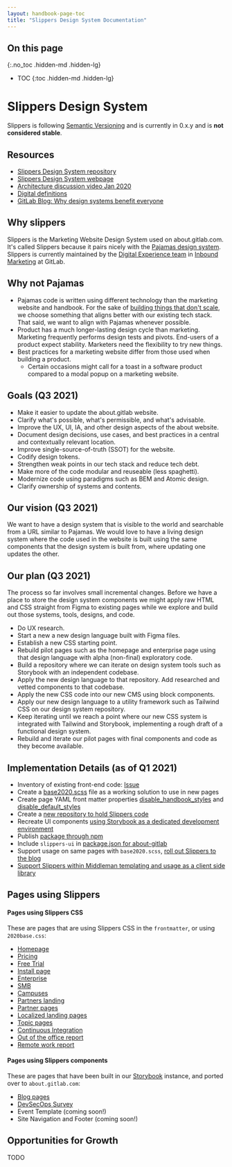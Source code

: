 ```yaml
---
layout: handbook-page-toc
title: "Slippers Design System Documentation"
---
```


## On this page
{:.no_toc .hidden-md .hidden-lg}

- TOC
{:toc .hidden-md .hidden-lg}

# Slippers Design System

Slippers is following [Semantic Versioning](https://semver.org/) and is currently in 0.x.y and is **not considered stable**. 

## Resources
* [Slippers Design System repository](https://gitlab.com/gitlab-com/marketing/digital-experience/slippers-ui)
* [Slippers Design System webpage](https://gitlab-com.gitlab.io/marketing/digital-experience/slippers-ui/)
* [Architecture discussion video Jan 2020](https://www.youtube.com/watch?v=-JUtVOAaQcE&list=PL05JrBw4t0KrakNGW0ruM5UL7DDlrMBba&index=7)
* [Digital definitions](/handbook/marketing/inbound-marketing/digital-experience/digital-definitions/)
* [GitLab Blog: Why design systems benefit everyone](https://about.gitlab.com/blog/2021/03/05/starting-from-the-start-slippers-design-system/)


## Why slippers

Slippers is the Marketing Website Design System used on about.gitlab.com. It's called Slippers because it pairs nicely with the [Pajamas design system](https://design.gitlab.com/). Slippers is currently maintained by the [Digital Experience team](/handbook/marketing/inbound-marketing/digital-experience/) in [Inbound Marketing](/handbook/marketing/inbound-marketing/) at GitLab.

## Why not Pajamas

- Pajamas code is written using different technology than the marketing website and handbook. For the sake of [building things that don't scale](https://about.gitlab.com/handbook/values/#do-things-that-dont-scale), we choose something that aligns better with our existing tech stack. That said, we want to align with Pajamas whenever possible.
- Product has a much longer-lasting design cycle than marketing. Marketing frequently performs design tests and pivots. End-users of a product expect stability. Marketers need the flexibility to try new things.
- Best practices for a marketing website differ from those used when building a product. 
  - Certain occasions might call for a toast in a software product compared to a modal popup on a marketing website. 

## Goals (Q3 2021)

* Make it easier to update the about.gitlab website.
* Clarify what's possible, what's permissible, and what's advisable.
* Improve the UX, UI, IA, and other design aspects of the about website.
* Document design decisions, use cases, and best practices in a central and contextually relevant location.
* Improve single-source-of-truth (SSOT) for the website.
* Codify design tokens.
* Strengthen weak points in our tech stack and reduce tech debt.
* Make more of the code modular and reuseable (less spaghetti).
* Modernize code using paradigms such as BEM and Atomic design.
* Clarify ownership of systems and contents.

## Our vision (Q3 2021)

We want to have a design system that is visible to the world and searchable from a URL similar to Pajamas. We would love to have a living design system where the code used in the website is built using the same components that the design system is built from, where updating one updates the other.

## Our plan (Q3 2021)

The process so far involves small incremental changes. Before we have a place to store the design system components we might apply raw HTML and CSS straight from Figma to existing pages while we explore and build out those systems, tools, designs, and code.

* Do UX research.
* Start a new a new design language built with Figma files.
* Establish a new CSS starting point.
* Rebuild pilot pages such as the homepage and enterprise page using that design language with alpha (non-final) exploratory code.
* Build a repository where we can iterate on design system tools such as Storybook with an independent codebase.
* Apply the new design language to that repository. Add researched and vetted components to that codebase.
* Apply the new CSS code into our new CMS using block components.
* Apply our new design language to a utility framework such as Tailwind CSS on our design system repository.
* Keep iterating until we reach a point where our new CSS system is integrated with Tailwind and Storybook, implementing a rough draft of a functional design system.
* Rebuild and iterate our pilot pages with final components and code as they become available.

## Implementation Details (as of Q1 2021)
* Inventory of existing front-end code: [Issue](https://gitlab.com/gitlab-com/marketing/inbound-marketing/growth/-/issues/284)
* Create a [base2020.scss](https://gitlab.com/gitlab-com/www-gitlab-com/-/blob/master/source/stylesheets/2020base.scss) file as a working solution to use in new pages
* Create page YAML front matter properties [disable_handbook_styles](https://gitlab.com/gitlab-com/www-gitlab-com/-/blob/master/source/layouts/default.haml#L10) and [disable_default_styles](https://gitlab.com/gitlab-com/www-gitlab-com/-/blob/master/source/includes/layout/head.html.haml#L157)
* Create a [new repository to hold Slippers code](https://gitlab.com/gitlab-com/marketing/inbound-marketing/slippers-ui)
* Recreate UI components [using Storybook as a dedicated development environment](https://gitlab-com.gitlab.io/marketing/inbound-marketing/slippers-ui/)
* Publish [package through npm](https://www.npmjs.com/package/slippers-ui)
* Include `slippers-ui` in [package.json for about-gitlab](https://gitlab.com/gitlab-com/www-gitlab-com/-/blob/master/package.json)
* Support usage on same pages with `base2020.scss`, [roll out Slippers to the blog](https://gitlab.com/gitlab-com/www-gitlab-com/-/blob/master/doc/slippers-blog-template.md)
* [Support Slippers within Middleman templating and usage as a client side library](https://gitlab.com/gitlab-com/www-gitlab-com/-/blob/master/doc/slippers.md)


## Pages using Slippers

#### Pages using Slippers CSS

These are pages that are using Slippers CSS in the `frontmatter`, or using `2020base.css`:
- [Homepage](https://about.gitlab.com/)
- [Pricing](https://about.gitlab.com/pricing/)
- [Free Trial](https://about.gitlab.com/free-trial/)
- [Install page](https://about.gitlab.com/install/)
- [Enterprise](https://about.gitlab.com/enterprise/)
- [SMB](https://about.gitlab.com/small-business/)
- [Campuses](https://about.gitlab.com/solutions/education/campus/)
- [Partners landing](https://about.gitlab.com/partners/)
- [Partner pages](https://about.gitlab.com/partners/technology-partners/aws/)
- [Localized landing pages](https://about.gitlab.com/fr-fr/)
- [Topic pages](https://about.gitlab.com/topics/version-control/)
- [Continuous Integration](https://about.gitlab.com/stages-devops-lifecycle/continuous-integration/)
- [Out of the office report](https://about.gitlab.com/company/culture/all-remote/out-of-the-office/)
- [Remote work report](https://about.gitlab.com/company/culture/all-remote/remote-work-report/)

#### Pages using Slippers components

These are pages that have been built in our [Storybook](https://gitlab-com.gitlab.io/marketing/inbound-marketing/slippers-ui) instance, and ported over to `about.gitlab.com`:
- [Blog pages](https://about.gitlab.com/blog/2018/10/05/how-i-transitioned-from-frontend-to-ux/)
- [DevSecOps Survey](https://about.gitlab.com/developer-survey/)
- Event Template (coming soon!)
- Site Navigation and Footer (coming soon!)

## Opportunities for Growth
TODO
